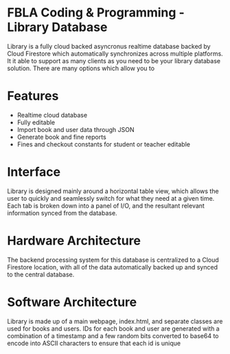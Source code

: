 # FBLA Coding & Programming - Library Database
Library is a fully cloud backed asyncronus realtime database backed by Cloud Firestore which automatically synchronizes across multiple platforms. It it able to support as many clients as you need to be your library database solution. There are many options which allow you to 

# Features
* Realtime cloud database
* Fully editable
* Import book and user data through JSON
* Generate book and fine reports
* Fines and checkout constants for student or teacher editable

# Interface
Library is designed mainly around a horizontal table view, which allows the user to quickly and seamlessly switch for what they need at a given time. Each tab is broken down into a panel of I/O, and the resultant relevant information synced from the database. 

# Hardware Architecture
The backend processing system for this database is centralized to a Cloud Firestore location, with all of the data automatically backed up and synced to the central database. 

# Software Architecture
Library is made up of a main webpage, index.html, and separate classes are used for books and users. IDs for each book and user are generated with a combination of a timestamp and a few random bits converted to base64 to encode into ASCII characters to ensure that each id is unique